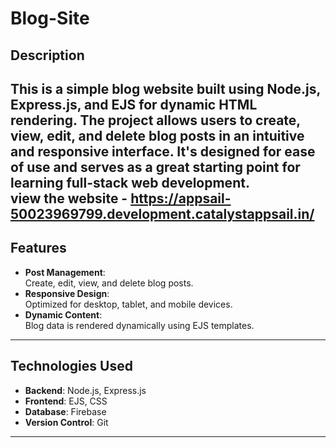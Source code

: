 # Blog-Site
## Description  


This is a simple blog website built using **Node.js**, **Express.js**, and **EJS** for dynamic HTML rendering. The project allows users to create, view, edit, and delete blog posts in an intuitive and responsive interface. It's designed for ease of use and serves as a great starting point for learning full-stack web development.  
view the website - https://appsail-50023969799.development.catalystappsail.in/
---

## Features  
- **Post Management**:  
  Create, edit, view, and delete blog posts.  
- **Responsive Design**:  
  Optimized for desktop, tablet, and mobile devices.  
- **Dynamic Content**:  
  Blog data is rendered dynamically using EJS templates.  

---

## Technologies Used  
- **Backend**: Node.js, Express.js  
- **Frontend**: EJS, CSS  
- **Database**: Firebase
- **Version Control**: Git  

---
